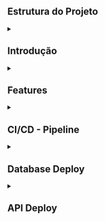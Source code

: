 ## Estrutura do Projeto

<details>
  <summary> <h2> Introdução </h2> </summary>

A Health&Med, uma startup inovadora no setor de saúde, está desenvolvendo um novo sistema que irá revolucionar a Telemedicina no país. O novo produto é um sistema proprietário, visando proporcionar um serviço de maior qualidade, segurança dos dados dos pacientes e redução de custos. O objetivo é criar um sistema robusto, escalável e seguro que permita o gerenciamento eficiente desses agendamentos e consultas.

Acesse a [Wiki do Projeto](https://github.com/tshadz-fiap-postech-soat3/healthmed/wiki) para mais informações a respeito dos:

* Requisitos técnicos (business)
* Domain-Driven Design
* S-SDLC
* Arquitetura

### Tecnologias Utilizadas:

- **Linguagem de Programação**: TypeScript
- **Framework**: NestJS
- **Banco de Dados**: MySQL
- **Serviço de Cloud**:Google Cloud Platform (GCP)
- **Ferramentas de DevOps**: GitHub Actions, Terraform e SonarCloud.
</details>

<details>
  <summary> <h2> Features </h2> </summary>
  
- [x]  Aplicação executando na nuvem, os itens de 1 a 6 dos requisitos funcionais, contemplando:
- [x]  Autenticação do Usuário (Médico)
- [x]  Cadastro/Edição de Horários Disponíveis (Médico)
- [x]  Aceite ou Recusa de Consultas Médicas (Médico)
- [x]  Autenticação do Usuário (Paciente)
- [x]  Busca por Médicos (Paciente)
- [x]  Agendamento de Consultas (Paciente)

</details>

<details>
  <summary> <h2> CI/CD - Pipeline </h2> </summary>
</details>

<details>
  <summary> <h2> Database Deploy </h2> </summary>
  
https://github.com/user-attachments/assets/89a99824-1520-4f4f-9222-94ecec44a11d

</details>

<details>
  <summary> <h2> API Deploy </h2> </summary>

https://github.com/user-attachments/assets/bce6354b-9637-43c3-a743-d696dfb1d443

</details>
